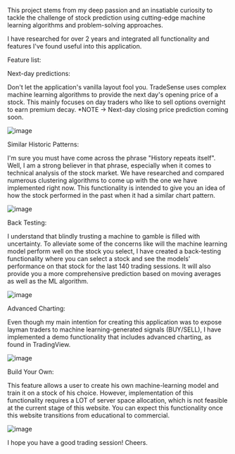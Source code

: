 This project stems from my deep passion and an insatiable curiosity to tackle the challenge of stock prediction using cutting-edge machine learning algorithms and problem-solving approaches.

I have researched for over 2 years and integrated all functionality and features I've found useful into this application. 

Feature list: 

Next-day predictions: 

Don't let the application's vanilla layout fool you. TradeSense uses complex machine learning algorithms to provide the next day's opening price of a stock. This mainly focuses on day traders
who like to sell options overnight to earn premium decay. 
*NOTE -> Next-day closing price prediction coming soon.

![image](https://github.com/Aashay-chaudhari/stockapp_frontend/assets/93089131/0cfc5767-e263-4612-a594-5bf9cd270058)

Similar Historic Patterns:

I'm sure you must have come across the phrase "History repeats itself". Well, I am a strong believer in that phrase, especially when it comes to technical analysis of the stock market. We have researched and compared numerous clustering algorithms to come up with the one we have implemented right now. This functionality is intended to give you an idea of how the stock performed in the past when it had a similar chart pattern. 

![image](https://github.com/Aashay-chaudhari/stockapp_frontend/assets/93089131/68c6c955-96d5-4f15-bd16-41e9543bc2a2)

Back Testing:

I understand that blindly trusting a machine to gamble is filled with uncertainty. To alleviate some of the concerns like will the machine learning model perform well on the stock you select,
I have created a back-testing functionality where you can select a stock and see the models' performance on that stock for the last 140 trading sessions. It will also provide you a more comprehensive prediction based on moving averages as well as the ML algorithm.

![image](https://github.com/Aashay-chaudhari/stockapp_frontend/assets/93089131/0bf26b89-9dfd-4187-8fed-690bc88dff7f)

Advanced Charting:

Even though my main intention for creating this application was to expose layman traders to machine learning-generated signals (BUY/SELL), I have implemented a demo functionality that includes advanced charting, as found in TradingView. 

![image](https://github.com/Aashay-chaudhari/stockapp_frontend/assets/93089131/e7ea1b01-fef4-46ac-8ccb-85c80e18115f)

Build Your Own:

This feature allows a user to create his own machine-learning model and train it on a stock of his choice. However, implementation of this functionality requires a LOT of server space allocation, which is not feasible at the current stage of this website. You can expect this functionality once this website transitions from educational to commercial.

![image](https://github.com/Aashay-chaudhari/stockapp_frontend/assets/93089131/4ccd25ed-c661-40ee-8c04-85e8488559c0)

I hope you have a good trading session! Cheers.
